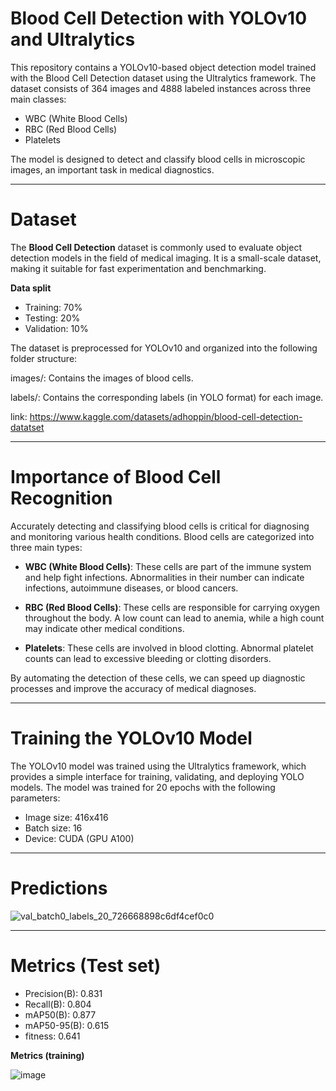 # Blood Cell Detection with YOLOv10 and Ultralytics
This repository contains a YOLOv10-based object detection model trained with the Blood Cell Detection dataset using the Ultralytics framework. The dataset consists of 364 images and 4888 labeled instances across three main classes:

* WBC (White Blood Cells)
* RBC (Red Blood Cells)
* Platelets
  
The model is designed to detect and classify blood cells in microscopic images, an important task in medical diagnostics.

-----------------------------------------------------------------------------

# Dataset

The **Blood Cell Detection** dataset is commonly used to evaluate object detection models in the field of medical imaging. It is a small-scale dataset, making it suitable for fast experimentation and benchmarking.

**Data split**
* Training: 70%
* Testing: 20%
* Validation: 10%

The dataset is preprocessed for YOLOv10 and organized into the following folder structure:

images/: Contains the images of blood cells.

labels/: Contains the corresponding labels (in YOLO format) for each image.

link: https://www.kaggle.com/datasets/adhoppin/blood-cell-detection-datatset

-----------------------------------------------------------------------------

# Importance of Blood Cell Recognition

Accurately detecting and classifying blood cells is critical for diagnosing and monitoring various health conditions. Blood cells are categorized into three main types:

* **WBC (White Blood Cells)**: These cells are part of the immune system and help fight infections. Abnormalities in their number can indicate infections, autoimmune diseases, or blood cancers.

* **RBC (Red Blood Cells)**: These cells are responsible for carrying oxygen throughout the body. A low count can lead to anemia, while a high count may indicate other medical conditions.

* **Platelets**: These cells are involved in blood clotting. Abnormal platelet counts can lead to excessive bleeding or clotting disorders.

By automating the detection of these cells, we can speed up diagnostic processes and improve the accuracy of medical diagnoses.

-----------------------------------------------------------------------------

# Training the YOLOv10 Model

The YOLOv10 model was trained using the Ultralytics framework, which provides a simple interface for training, validating, and deploying YOLO models. The model was trained for 20 epochs with the following parameters:

* Image size: 416x416
* Batch size: 16
* Device: CUDA (GPU A100)

-----------------------------------------------------------------------------

# Predictions

![val_batch0_labels_20_726668898c6df4cef0c0](https://github.com/user-attachments/assets/cbe01dbd-d69e-4d5c-a399-1c97301413f3)

-----------------------------------------------------------------------------

# Metrics (Test set)

* Precision(B): 0.831
* Recall(B): 0.804
* mAP50(B): 0.877
* mAP50-95(B): 0.615
* fitness: 0.641

**Metrics (training)**

![image](https://github.com/user-attachments/assets/d2b258fa-9b9d-44a3-a0b8-c08830f75b67)

